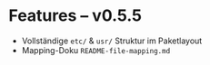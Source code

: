 # Features – v0.5.5

- Vollständige `etc/` & `usr/` Struktur im Paketlayout
- Mapping-Doku `README-file-mapping.md`
